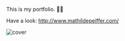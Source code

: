 This is my portfolio. 👩‍💻 
 
Have a look: http://www.mathildepeiffer.com/   
  


![cover](https://user-images.githubusercontent.com/86634734/136648381-3dee1894-e19f-4952-b6f6-69f59ccdc3e5.jpg)

 
 
 
 
 
 
 
